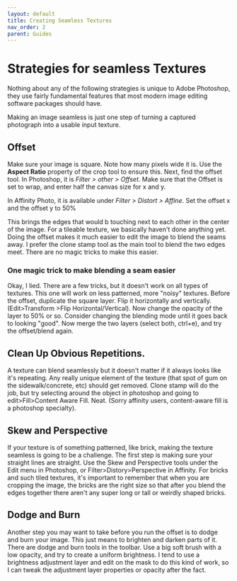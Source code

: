 ```yaml
---
layout: default
title: Creating Seamless Textures 
nav_order: 2
parent: Guides
---
```

# Strategies for seamless Textures
Nothing about any of the following strategies is unique to Adobe Photoshop, they use fairly fundamental features that most modern image editing software packages should have.

Making an image seamless is just one step of turning a captured photograph into a usable input texture. 


## Offset
Make sure your image is square. Note how many pixels wide it is. Use the **Aspect Ratio** property of the crop tool to ensure this. Next, find the offset tool. In Photoshop, it is *Filter > other > Offset*. Make sure that the Offset is set to wrap, and enter half the canvas size for x and y. 

In Affinity Photo, it is available under *Filter > Distort > Affine*. Set the offset x and the offset y to 50% 

This brings the edges that would b touching next to each other in the center of the image. For a tileable texture, we basically haven't done anything yet. Doing the offset makes it much easier to edit the image to blend the seams away. I prefer the clone stamp tool as the main tool to blend the two edges meet. There are no magic tricks to make this easier.

### One magic trick to make blending a seam easier
Okay, I lied. There are a few tricks, but it doesn't work on all types of textures. This one will work on less patterned, more "noisy" textures. Before the offset, duplicate the square layer. Flip it horizontally and vertically. (Edit>Transform >Flip Horizontal/Vertical). Now change the opacity of the layer to 50% or so. Consider changing the blending mode until it goes back to looking "good". Now merge the two layers (select both, ctrl+e), and try the offset/blend again.

## Clean Up Obvious Repetitions.
A texture can blend seamlessly but it doesn't matter if it always looks like it's repeating. Any really unique element of the texture (that spot of gum on the sidewalk/concrete, etc) should get removed. Clone stamp will do the job, but try selecting around the object in photoshop and going to edit>Fill>Content Aware Fill. Neat. (Sorry affinity users, content-aware fill is a photoshop specialty).

## Skew and Perspective
If your texture is of something patterned, like brick, making the texture seamless is going to be a challenge. The first step is making sure your straight lines are straight. Use the Skew and Perspective tools under the Edit menu in Photoshop, or Filter>Distory>Perspective in Affinity.  For bricks and such tiled textures, it's important to remember that when you are cropping the image, the bricks are the right size so that after you blend the edges together there aren't any super long or tall or weirdly shaped bricks.

## Dodge and Burn
Another step you may want to take before you run the offset is to dodge and burn your image. This just means to brighten and darken parts of it. There are dodge and burn tools in the toolbar. Use a big soft brush with a low opacity, and try to create a uniform brightness. I tend to use a brightness adjustment layer and edit on the mask to do this kind of work, so I can tweak the adjustment layer properties or opacity after the fact.

